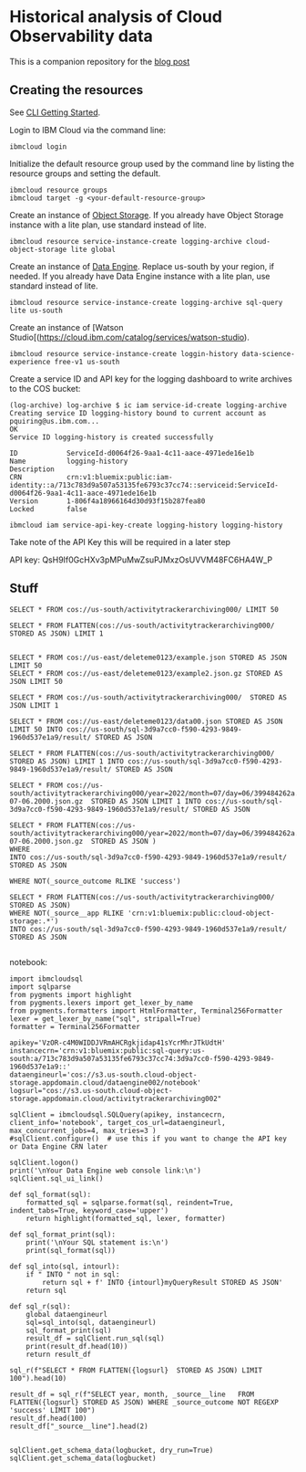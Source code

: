 # Historical analysis of Cloud Observability data
This is a companion repository for the [blog post](todo)

## Creating the resources

See [CLI Getting Started](https://cloud.ibm.com/docs/cli?topic=cli-getting-started).

Login to IBM Cloud via the command line:
```
ibmcloud login
```

Initialize the default resource group used by the command line by listing the resource groups and setting the default.

```
ibmcloud resource groups
ibmcloud target -g <your-default-resource-group>
```

Create an instance of [Object Storage](https://cloud.ibm.com/catalog/services/cloud-object-storage). If you already have Object Storage instance with a lite plan, use standard instead of lite.

```
ibmcloud resource service-instance-create logging-archive cloud-object-storage lite global
```

Create an instance of [Data Engine](https://cloud.ibm.com/catalog/services/sql-query). Replace us-south by your region, if needed. If you already have Data Engine instance with a lite plan, use standard instead of lite.



```
ibmcloud resource service-instance-create logging-archive sql-query lite us-south
```

Create an instance of [Watson Studio[(https://cloud.ibm.com/catalog/services/watson-studio).

```
ibmcloud resource service-instance-create loggin-history data-science-experience free-v1 us-south
```

Create a service ID and API key for the logging dashboard to write archives to the COS bucket:
```
(log-archive) log-archive $ ic iam service-id-create logging-archive
Creating service ID logging-history bound to current account as pquiring@us.ibm.com...
OK
Service ID logging-history is created successfully

ID            ServiceId-d0064f26-9aa1-4c11-aace-4971ede16e1b
Name          logging-history
Description
CRN           crn:v1:bluemix:public:iam-identity::a/713c783d9a507a53135fe6793c37cc74::serviceid:ServiceId-d0064f26-9aa1-4c11-aace-4971ede16e1b
Version       1-806f4a18966164d30d93f15b287fea80
Locked        false

ibmcloud iam service-api-key-create logging-history logging-history
```
Take note of the API Key this will be required in a later step




API key: QsH9If0GcHXv3pMPuMwZsuPJMxzOsUVVM48FC6HA4W_P

## Stuff

```
SELECT * FROM cos://us-south/activitytrackerarchiving000/ LIMIT 50

SELECT * FROM FLATTEN(cos://us-south/activitytrackerarchiving000/  STORED AS JSON) LIMIT 1


SELECT * FROM cos://us-east/deleteme0123/example.json STORED AS JSON LIMIT 50
SELECT * FROM cos://us-east/deleteme0123/example2.json.gz STORED AS JSON LIMIT 50

SELECT * FROM cos://us-south/activitytrackerarchiving000/  STORED AS JSON LIMIT 1

SELECT * FROM cos://us-east/deleteme0123/data00.json STORED AS JSON LIMIT 50 INTO cos://us-south/sql-3d9a7cc0-f590-4293-9849-1960d537e1a9/result/ STORED AS JSON

SELECT * FROM FLATTEN(cos://us-south/activitytrackerarchiving000/  STORED AS JSON) LIMIT 1 INTO cos://us-south/sql-3d9a7cc0-f590-4293-9849-1960d537e1a9/result/ STORED AS JSON

SELECT * FROM cos://us-south/activitytrackerarchiving000/year=2022/month=07/day=06/399484262a.2022-07-06.2000.json.gz  STORED AS JSON LIMIT 1 INTO cos://us-south/sql-3d9a7cc0-f590-4293-9849-1960d537e1a9/result/ STORED AS JSON

SELECT * FROM FLATTEN(cos://us-south/activitytrackerarchiving000/year=2022/month=07/day=06/399484262a.2022-07-06.2000.json.gz  STORED AS JSON )
WHERE 
INTO cos://us-south/sql-3d9a7cc0-f590-4293-9849-1960d537e1a9/result/ STORED AS JSON

WHERE NOT(_source_outcome RLIKE 'success')

SELECT * FROM FLATTEN(cos://us-south/activitytrackerarchiving000/ STORED AS JSON)
WHERE NOT(_source__app RLIKE 'crn:v1:bluemix:public:cloud-object-storage:.*')
INTO cos://us-south/sql-3d9a7cc0-f590-4293-9849-1960d537e1a9/result/ STORED AS JSON


```

notebook:

```
import ibmcloudsql
import sqlparse 
from pygments import highlight
from pygments.lexers import get_lexer_by_name
from pygments.formatters import HtmlFormatter, Terminal256Formatter
lexer = get_lexer_by_name("sql", stripall=True)
formatter = Terminal256Formatter

apikey='VzOR-c4M0WIDDJVRmAHCRgkjidap41sYcrMhrJTkUdtH'
instancecrn='crn:v1:bluemix:public:sql-query:us-south:a/713c783d9a507a53135fe6793c37cc74:3d9a7cc0-f590-4293-9849-1960d537e1a9::'
dataengineurl='cos://s3.us-south.cloud-object-storage.appdomain.cloud/dataengine002/notebook'
logsurl="cos://s3.us-south.cloud-object-storage.appdomain.cloud/activitytrackerarchiving002"

sqlClient = ibmcloudsql.SQLQuery(apikey, instancecrn, client_info='notebook', target_cos_url=dataengineurl, max_concurrent_jobs=4, max_tries=3 )
#sqlClient.configure()  # use this if you want to change the API key or Data Engine CRN later
    
sqlClient.logon()
print('\nYour Data Engine web console link:\n')
sqlClient.sql_ui_link()

def sql_format(sql):
    formatted_sql = sqlparse.format(sql, reindent=True, indent_tabs=True, keyword_case='upper')
    return highlight(formatted_sql, lexer, formatter)

def sql_format_print(sql):
    print('\nYour SQL statement is:\n')
    print(sql_format(sql))

def sql_into(sql, intourl):
    if " INTO " not in sql:
        return sql + f' INTO {intourl}myQueryResult STORED AS JSON'
    return sql

def sql_r(sql):
    global dataengineurl
    sql=sql_into(sql, dataengineurl)
    sql_format_print(sql)
    result_df = sqlClient.run_sql(sql)
    print(result_df.head(10))
    return result_df

sql_r(f"SELECT * FROM FLATTEN({logsurl}  STORED AS JSON) LIMIT 100").head(10)

result_df = sql_r(f"SELECT year, month, _source__line   FROM FLATTEN({logsurl} STORED AS JSON) WHERE _source_outcome NOT REGEXP 'success' LIMIT 100")
result_df.head(100)
result_df["_source__line"].head(2)


sqlClient.get_schema_data(logbucket, dry_run=True)
sqlClient.get_schema_data(logbucket)

```